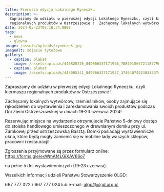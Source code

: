 ```yaml
---
title: Pierwsza edycja Lokalnego Ryneczku
description: >-
  Zapraszamy do udziału w pierwszej edycji Lokalnego Ryneczku, czyli kiermaszu
  regionalnych produktów w Ostrzeszowie !  Zachęcamy lokalnych wytwórców [...]
date: 2024-05-23T07:10:34.880Z
tags:
  - news
  - glowna
image: /assets/uploads/ryneczek.jpg
imageAlt: zdjęcie tytułowe
gallery:
  - caption: plakat
    image: /assets/uploads/443820226_849866337171936_7884918657211877902_n.jpg
  - caption: plakat
    image: /assets/uploads/445095341_849866327171937_3746407462303333745_n.jpg
---
```

Zapraszamy do udziału w pierwszej edycji Lokalnego Ryneczku, czyli kiermaszu regionalnych produktów w Ostrzeszowie !

Zachęcamy lokalnych wytwórców, rzemieślników, osoby zajmujące się rękodziełem do wystawienia i zareklamowania swoich produktów podczas Dni Ziemi Ostrzeszowskiej w dniach 19-23 czerwca 2024!

Rezerwując miejsce na wydarzenie otrzymujecie Państwo 5-dniowy dostęp do stoiska handlowego umieszczonego w drewnianym domku przy ul. Zamkowej przed ostrzeszowską Basztą. Domki posiadają wystawiennicze okna, które będą mogły zamienić się w mobilne lady waszych sklepów, pracowni i restauracji!

Zgłoszenia przyjmowane są przez formularz online: https://forms.gle/exWmAf4LGiXAV66o7

na pełne 5 dni wystawienniczych (19-23 czerwca).

Wszelkich informacji udzieli Państwu Stowarzyszenie OLGD:

667 777 022 / 667 777 024 lub e-mail: olgd@olgd.org.pl
